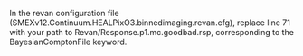 In the revan configuration file (SMEXv12.Continuum.HEALPixO3.binnedimaging.revan.cfg), replace line 71 with your path to Revan/Response.p1.mc.goodbad.rsp, corresponding to the BayesianComptonFile keyword. 
